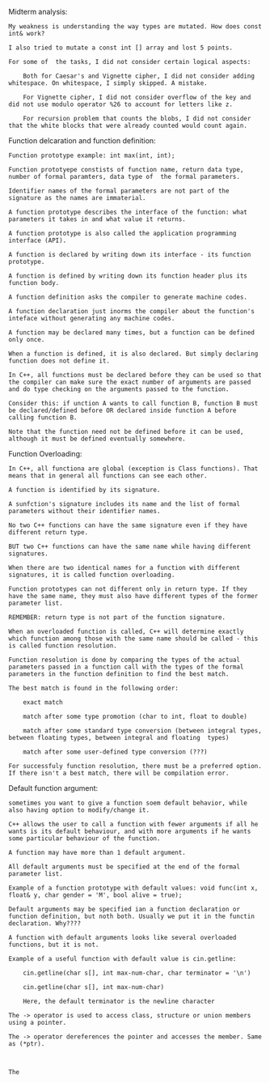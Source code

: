 Midterm analysis:

    My weakness is understanding the way types are mutated. How does const int& work? 

    I also tried to mutate a const int [] array and lost 5 points.

    For some of  the tasks, I did not consider certain logical aspects:

        Both for Caesar's and Vignette cipher, I did not consider adding whitespace. On whitespace, I simply skipped. A mistake.
        
        For Vignette cipher, I did not consider overflow of the key and did not use modulo operator %26 to account for letters like z. 

        For recursion problem that counts the blobs, I did not consider that the white blocks that were already counted would count again. 



Function delcaration and function definition:

    Function prototype example: int max(int, int);

    Function prototyepe constists of function name, return data type, number of formal paramters, data type of  the formal parameters. 

    Identifier names of the formal parameters are not part of the signature as the names are immaterial.

    A function prototype describes the interface of the function: what parameters it takes in and what value it returns. 

    A function prototype is also called the application programming interface (API).

    A function is declared by writing down its interface - its function prototype. 

    A function is defined by writing down its function header plus its function body. 

    A function definition asks the compiler to generate machine codes. 

    A function declaration just inorms the compiler about the function's inteface without generating any machine codes. 

    A function may be declared many times, but a function can be defined only once. 

    When a function is defined, it is also declared. But simply declaring function does not define it. 

    In C++, all functions must be declared before they can be used so that the compiler can make sure the exact number of arguments are passed and do type checking on the arguments passed to the function. 

    Consider this: if unction A wants to call function B, function B must be declared/defined before OR declared inside function A before calling function B.

    Note that the function need not be defined before it can be used, although it must be defined eventually somewhere. 

Function Overloading:

    In C++, all functiona are global (exception is Class functions). That means that in general all functions can see each other.

    A function is identified by its signature. 

    A sunfction's signature includes its name and the list of formal parameters without their identifier names.

    No two C++ functions can have the same signature even if they have different return type.

    BUT two C++ functions can have the same name while having different signatures. 

    When there are two identical names for a function with different signatures, it is called function overloading.

    Function prototypes can not different only in return type. If they have the same name, they must also have different types of the former parameter list. 

    REMEMBER: return type is not part of the function signature. 

    When an overloaded function is called, C++ will determine exactly which function among those with the same name should be called - this is called function resolution.

    Function resolution is done by comparing the types of the actual parameters passed in a function call with the types of the formal parameters in the function definition to find the best match.

    The best match is found in the following order:

        exact match 

        match after some type promotion (char to int, float to double)

        match after some standard type conversion (between integral types, between floating types, between integral and floating  types)

        match after some user-defined type conversion (???)

    For successfuly function resolution, there must be a preferred option. If there isn't a best match, there will be compilation error.

Default function argument:

    sometimes you want to give a function soem default behavior, while also having option to modify/change it. 

    C++ allows the user to call a function with fewer arguments if all he wants is its default behaviour, and with more arguments if he wants some particular behaviour of the function. 

    A function may have more than 1 default argument.

    All default arguments must be specified at the end of the formal parameter list. 

    Example of a function prototype with default values: void func(int x, float& y, char gender = 'M', bool alive = true);

    Default arguments may be specified ian a function declaration or function definition, but noth both. Usually we put it in the functin declaration. Why????

    A function with default arguments looks like several overloaded functions, but it is not.

    Example of a useful function with default value is cin.getline: 

        cin.getline(char s[], int max-num-char, char terminator = '\n') 

        cin.getline(char s[], int max-num-char)

        Here, the default terminator is the newline character 

    The -> operator is used to access class, structure or union members using a pointer. 

    The -> operator dereferences the pointer and accesses the member. Same as (*ptr).

    

    The 